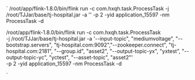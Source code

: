 `
/root/app/flink-1.8.0/bin/flink run -c com.hxqh.task.ProcessTask -j /root/TJJar/base/tj-hospital.jar -a '' -p 2 -yid application_15597 -nm ProcessTask -d


/root/app/flink-1.8.0/bin/flink run -c com.hxqh.task.ProcessTask \
-j /root/TJJar/base/tj-hospital.jar -a '--input-topic", "mediumvoltage", "--bootstrap.servers", "tj-hospital.com:9092","--zookeeper.connect", "tj-hospital.com:2181", "--group.id", "asset2", "--output-topic-yx", "yxtest", "--output-topic-yc", "yctest", "--asset-topic", "asset2"' \
-p 2 -yid application_15597 -nm ProcessTask -d

`